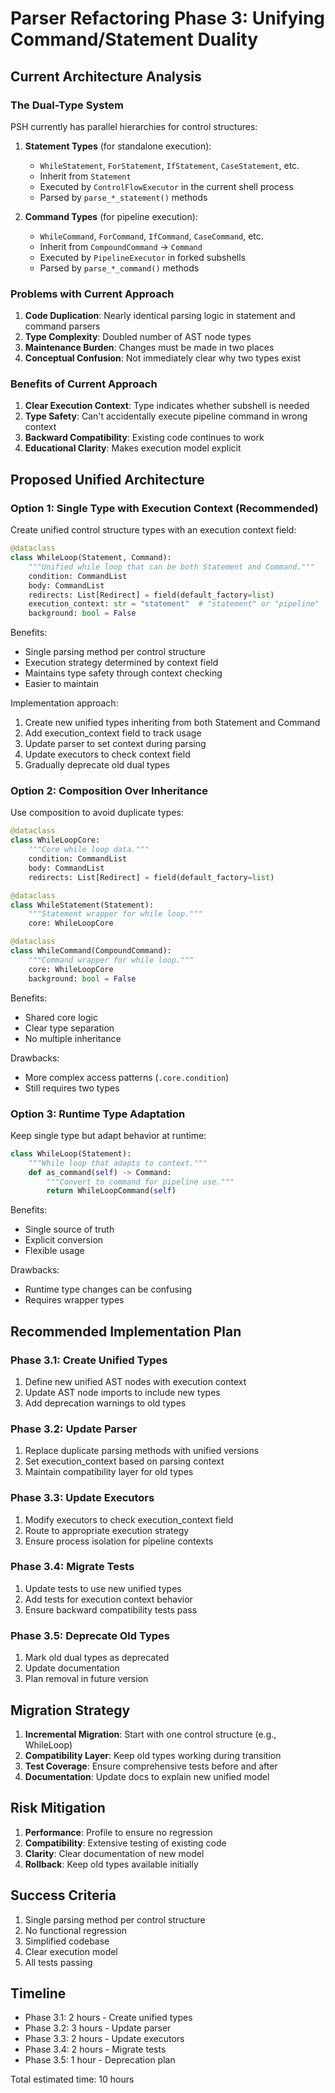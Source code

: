# Parser Refactoring Phase 3: Unifying Command/Statement Duality

## Current Architecture Analysis

### The Dual-Type System

PSH currently has parallel hierarchies for control structures:

1. **Statement Types** (for standalone execution):
   - `WhileStatement`, `ForStatement`, `IfStatement`, `CaseStatement`, etc.
   - Inherit from `Statement`
   - Executed by `ControlFlowExecutor` in the current shell process
   - Parsed by `parse_*_statement()` methods

2. **Command Types** (for pipeline execution):
   - `WhileCommand`, `ForCommand`, `IfCommand`, `CaseCommand`, etc.
   - Inherit from `CompoundCommand` → `Command`
   - Executed by `PipelineExecutor` in forked subshells
   - Parsed by `parse_*_command()` methods

### Problems with Current Approach

1. **Code Duplication**: Nearly identical parsing logic in statement and command parsers
2. **Type Complexity**: Doubled number of AST node types
3. **Maintenance Burden**: Changes must be made in two places
4. **Conceptual Confusion**: Not immediately clear why two types exist

### Benefits of Current Approach

1. **Clear Execution Context**: Type indicates whether subshell is needed
2. **Type Safety**: Can't accidentally execute pipeline command in wrong context
3. **Backward Compatibility**: Existing code continues to work
4. **Educational Clarity**: Makes execution model explicit

## Proposed Unified Architecture

### Option 1: Single Type with Execution Context (Recommended)

Create unified control structure types with an execution context field:

```python
@dataclass
class WhileLoop(Statement, Command):
    """Unified while loop that can be both Statement and Command."""
    condition: CommandList
    body: CommandList
    redirects: List[Redirect] = field(default_factory=list)
    execution_context: str = "statement"  # "statement" or "pipeline"
    background: bool = False
```

Benefits:
- Single parsing method per control structure
- Execution strategy determined by context field
- Maintains type safety through context checking
- Easier to maintain

Implementation approach:
1. Create new unified types inheriting from both Statement and Command
2. Add execution_context field to track usage
3. Update parser to set context during parsing
4. Update executors to check context field
5. Gradually deprecate old dual types

### Option 2: Composition Over Inheritance

Use composition to avoid duplicate types:

```python
@dataclass
class WhileLoopCore:
    """Core while loop data."""
    condition: CommandList
    body: CommandList
    redirects: List[Redirect] = field(default_factory=list)

@dataclass
class WhileStatement(Statement):
    """Statement wrapper for while loop."""
    core: WhileLoopCore

@dataclass
class WhileCommand(CompoundCommand):
    """Command wrapper for while loop."""
    core: WhileLoopCore
    background: bool = False
```

Benefits:
- Shared core logic
- Clear type separation
- No multiple inheritance

Drawbacks:
- More complex access patterns (`.core.condition`)
- Still requires two types

### Option 3: Runtime Type Adaptation

Keep single type but adapt behavior at runtime:

```python
class WhileLoop(Statement):
    """While loop that adapts to context."""
    def as_command(self) -> Command:
        """Convert to command for pipeline use."""
        return WhileLoopCommand(self)
```

Benefits:
- Single source of truth
- Explicit conversion
- Flexible usage

Drawbacks:
- Runtime type changes can be confusing
- Requires wrapper types

## Recommended Implementation Plan

### Phase 3.1: Create Unified Types

1. Define new unified AST nodes with execution context
2. Update AST node imports to include new types
3. Add deprecation warnings to old types

### Phase 3.2: Update Parser

1. Replace duplicate parsing methods with unified versions
2. Set execution_context based on parsing context
3. Maintain compatibility layer for old types

### Phase 3.3: Update Executors

1. Modify executors to check execution_context field
2. Route to appropriate execution strategy
3. Ensure process isolation for pipeline contexts

### Phase 3.4: Migrate Tests

1. Update tests to use new unified types
2. Add tests for execution context behavior
3. Ensure backward compatibility tests pass

### Phase 3.5: Deprecate Old Types

1. Mark old dual types as deprecated
2. Update documentation
3. Plan removal in future version

## Migration Strategy

1. **Incremental Migration**: Start with one control structure (e.g., WhileLoop)
2. **Compatibility Layer**: Keep old types working during transition
3. **Test Coverage**: Ensure comprehensive tests before and after
4. **Documentation**: Update docs to explain new unified model

## Risk Mitigation

1. **Performance**: Profile to ensure no regression
2. **Compatibility**: Extensive testing of existing code
3. **Clarity**: Clear documentation of new model
4. **Rollback**: Keep old types available initially

## Success Criteria

1. Single parsing method per control structure
2. No functional regression
3. Simplified codebase
4. Clear execution model
5. All tests passing

## Timeline

- Phase 3.1: 2 hours - Create unified types
- Phase 3.2: 3 hours - Update parser
- Phase 3.3: 2 hours - Update executors  
- Phase 3.4: 2 hours - Migrate tests
- Phase 3.5: 1 hour - Deprecation plan

Total estimated time: 10 hours